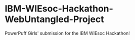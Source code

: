 # IBM-WIEsoc-Hackathon-WebUntangled-Project
PowerPuff Girls' submission for the IBM WIEsoc Hackathon!
